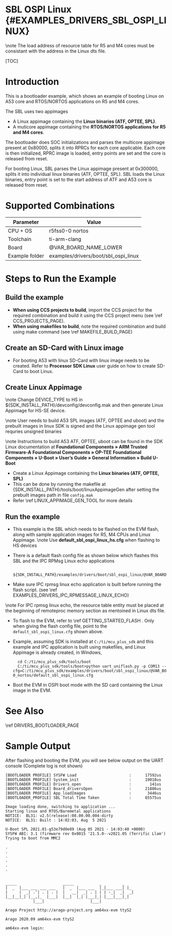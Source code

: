 # SBL OSPI Linux {#EXAMPLES_DRIVERS_SBL_OSPI_LINUX}

\note The load address of resource table for R5 and M4 cores must be consistant with the address in the Linux dts file.

[TOC]

# Introduction

This is a bootloader example, which shows an example of booting Linux on A53 core and RTOS/NORTOS applications on R5 and M4 cores.

The SBL uses two appimages
- A Linux appimage containing the **Linux binaries (ATF, OPTEE, SPL)**.
- A muticore appimage containing the **RTOS/NORTOS applications for R5 and M4 cores**.

The bootloader does SOC initializations and parses the multicore appimage present at 0x80000, splits it into RPRCs for each core applicable. Each core is then initialized, RPRC image is loaded, entry points are set and the core is released from reset.

For booting Linux, SBL parses the Linux appimage present at 0x300000, splits it into individual linux binaries (ATF, OPTEE, SPL). SBL loads the Linux binaries, entry point is set to the start address of ATF and A53 core is released from reset.


# Supported Combinations

 Parameter      | Value
 ---------------|-----------
 CPU + OS       | r5fss0-0 nortos
 Toolchain      | ti-arm-clang
 Board          | @VAR_BOARD_NAME_LOWER
 Example folder | examples/drivers/boot/sbl_ospi_linux

# Steps to Run the Example

## Build the example

- **When using CCS projects to build**, import the CCS project for the required combination
  and build it using the CCS project menu (see \ref CCS_PROJECTS_PAGE).
- **When using makefiles to build**, note the required combination and build using
  make command (see \ref MAKEFILE_BUILD_PAGE)

## Create an SD-Card with Linux image

- For booting A53 with linux SD-Card with linux image needs to be created. Refer to **Processor SDK Linux** user guide on how to create SD-Card to boot Linux.

## Create Linux Appimage

\note Change DEVICE_TYPE to HS in ${SDK_INSTALL_PATH}/devconfig/devconfig.mak and then generate Linux Appimage for HS-SE device.

\note User needs to build A53 SPL images (ATF, OPTEE and uboot) and the prebuilt images
in linux SDK is signed and the Linux appimage gen tool requries unsigned binaries

\note Instructions to build A53 ATF, OPTEE, uboot can be found in the SDK Linux documentation at
        **Foundational Components » ARM Trusted Firmware-A**
        **Foundational Components » OP-TEE**
        **Foundational Components » U-Boot » User’s Guide » General Information » Build U-Boot**

- Create a Linux Appimage containing the **Linux binaries (ATF, OPTEE, SPL)**
- This can be done by running the makefile at {SDK_INSTALL_PATH}/tools/boot/linuxAppimageGen after setting the prebuilt images path in file `config.mak`
- Refer \ref LINUX_APPIMAGE_GEN_TOOL for more details

## Run the example

- This example is the SBL which needs to be flashed on the EVM flash, along with sample application images for R5, M4 CPUs and Linux Appimage.
\note Use **default_sbl_ospi_linux_hs.cfg** when flashing to HS devices
- There is a default flash config file as shown below which flashes this SBL and the IPC RPMsg Linux echo applications

        ${SDK_INSTALL_PATH}/examples/drivers/boot/sbl_ospi_linux/@VAR_BOARD_NAME_LOWER/{cpu}_{os}/default_sbl_ospi_linux.cfg

- Make sure IPC rpmsg linux echo application is built before running the flash script. (see \ref EXAMPLES_DRIVERS_IPC_RPMESSAGE_LINUX_ECHO)

\note For IPC rpmsg linux echo, the resource table entity must be placed at the beginning of remoteproc memory section as mentoined in Linux dts file.

- To flash to the EVM, refer to \ref GETTING_STARTED_FLASH . Only when giving the flash config file, point to the `default_sbl_ospi_linux.cfg` shown above.

- Example, assuming SDK is installed at `C:/ti/mcu_plus_sdk` and this example and IPC application is built using makefiles, and Linux Appimage is already created, in Windows,

        cd C:/ti/mcu_plus_sdk/tools/boot
        C:/ti/mcu_plus_sdk/tools/boot>python uart_uniflash.py -p COM13 --cfg=C:/ti/mcu_plus_sdk/examples/drivers/boot/sbl_ospi_linux/@VAR_BOARD_NAME_LOWER/r5fss0-0_nortos/default_sbl_ospi_linux.cfg

- Boot the EVM in OSPI boot mode with the SD card containing the Linux image in the EVM.

# See Also

\ref DRIVERS_BOOTLOADER_PAGE

# Sample Output

After flashing and booting the EVM, you will see below output on the UART console (Complete log is not shown)

    [BOOTLOADER PROFILE] SYSFW Load                       :      17592us
    [BOOTLOADER PROFILE] System_init                      :      19018us
    [BOOTLOADER PROFILE] Drivers_open                     :        141us
    [BOOTLOADER PROFILE] Board_driversOpen                :      21886us
    [BOOTLOADER PROFILE] App_loadImages                   :       3446us
    [BOOTLOADER_PROFILE] SBL Total Time Taken             :      65575us

    Image loading done, switching to application ...
    Starting linux and RTOS/Baremetal applications
    NOTICE:  BL31: v2.5(release):08.00.00.004-dirty
    NOTICE:  BL31: Built : 14:02:03, Aug  5 2021

    U-Boot SPL 2021.01-g53e79d0e89 (Aug 05 2021 - 14:03:40 +0000)
    SYSFW ABI: 3.1 (firmware rev 0x0015 '21.5.0--v2021.05 (Terrific Llam')
    Trying to boot from MMC2

    .
    .
    .
    .
    .
    .


    _____                    _____           _         _
    |  _  |___ ___ ___ ___   |  _  |___ ___  |_|___ ___| |_
    |     |  _| .'| . | . |  |   __|  _| . | | | -_|  _|  _|
    |__|__|_| |__,|_  |___|  |__|  |_| |___|_| |___|___|_|
                |___|                    |___|

    Arago Project http://arago-project.org am64xx-evm ttyS2

    Arago 2020.09 am64xx-evm ttyS2

    am64xx-evm login:
